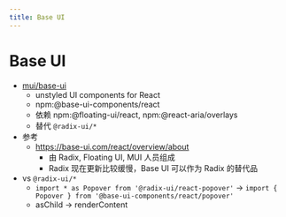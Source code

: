 ```yaml
---
title: Base UI
---
```


# Base UI

- [mui/base-ui](https://github.com/mui/base-ui)
  - unstyled UI components for React
  - npm:@base-ui-components/react
  - 依赖 npm:@floating-ui/react, npm:@react-aria/overlays
  - 替代 `@radix-ui/*`
- 参考
  - https://base-ui.com/react/overview/about
    - 由 Radix, Floating UI, MUI 人员组成
    - Radix 现在更新比较缓慢，Base UI 可以作为 Radix 的替代品
- vs `@radix-ui/*`
  - `import * as Popover from '@radix-ui/react-popover'` -> `import { Popover } from '@base-ui-components/react/popover'`
  - asChild -> renderContent
